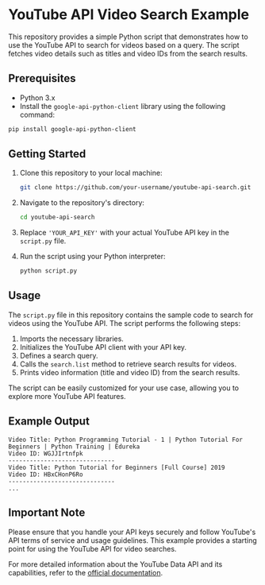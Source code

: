 # YouTube API Video Search Example

This repository provides a simple Python script that demonstrates how to use the YouTube API to search for videos based on a query. The script fetches video details such as titles and video IDs from the search results.

## Prerequisites

- Python 3.x
- Install the `google-api-python-client` library using the following command:

```bash
pip install google-api-python-client
```

## Getting Started

1. Clone this repository to your local machine:

   ```bash
   git clone https://github.com/your-username/youtube-api-search.git
   ```

2. Navigate to the repository's directory:

   ```bash
   cd youtube-api-search
   ```

3. Replace `'YOUR_API_KEY'` with your actual YouTube API key in the `script.py` file.

4. Run the script using your Python interpreter:

   ```bash
   python script.py
   ```

## Usage

The `script.py` file in this repository contains the sample code to search for videos using the YouTube API. The script performs the following steps:

1. Imports the necessary libraries.
2. Initializes the YouTube API client with your API key.
3. Defines a search query.
4. Calls the `search.list` method to retrieve search results for videos.
5. Prints video information (title and video ID) from the search results.

The script can be easily customized for your use case, allowing you to explore more YouTube API features.

## Example Output

```
Video Title: Python Programming Tutorial - 1 | Python Tutorial For Beginners | Python Training | Edureka
Video ID: WGJJIrtnfpk
------------------------------
Video Title: Python Tutorial for Beginners [Full Course] 2019
Video ID: HBxCHonP6Ro
------------------------------
...
```

## Important Note

Please ensure that you handle your API keys securely and follow YouTube's API terms of service and usage guidelines. This example provides a starting point for using the YouTube API for video searches.

For more detailed information about the YouTube Data API and its capabilities, refer to the [official documentation](https://developers.google.com/youtube/v3).

